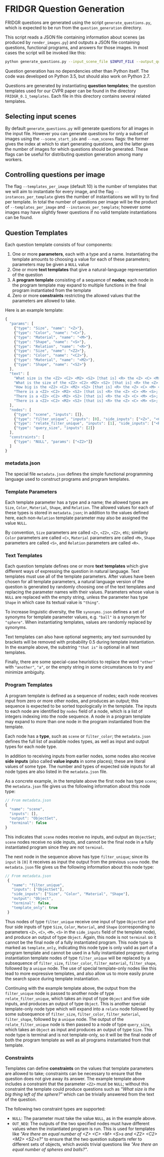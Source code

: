 # FRIDGR Question Generation

FRIDGR questions are generated using the script `generate_questions.py`, which is expected to be run from 
the `question_generation` directory.

This script reads a JSON file containing information about scenes (as produced by `render_images.py`) and outputs
a JSON file containing questions, functional programs, and answers for those images. In most cases the script will be invoked
like this:

```bash
python generate_questions.py --input_scene_file $INPUT_FILE --output_questions_file $OUTPUT_FILE
```

Question generation has no dependencies other than Python itself. The code was developed on Python 3.5, but should also
work on Python 2.7.

Questions are generated by instantiating **question templates**; the question templates used for our CVPR paper can be
found in the directory `FRIDGR_0.1_templates`. Each file in this directory contains several related templates.

## Selecting input scenes
By default `generate_questions.py` will generate questions for all images in the input file. However you can generate questions 
for only a subset of images using the `--scene_start_idx` and `--num_scenes` flags: the former gives the index at which to
start generating questions, and the latter gives the number of images for which questions should be generated.
These flags can be useful for distributing question generation among many workers.

## Controlling questions per image
The flag `--templates_per_image` (default 10) is the number of templates that we will aim to instantiate for every image, and
the flag `--instances_per_template` gives the number of instantiations we will try to find per template. In total the number
of questions per image will be the product of `--templates_per_image` and `--instances_per_template`; however some images may
have slightly fewer questions if no valid template instantiations can be found.

## Question Templates
Each question template consists of four components:

1. One or more **parameters**, each with a type and a name. Instantiating the template amounts to choosing a value for
   each of these parameters; parameters may be given a `NULL` value
2. One or more **text templates** that give a natural-language representation of the question
3. A **program template** consisting of a sequence of **nodes**; each node in the program template
   may expand to multiple functions in the final program instantiated from the template
4. Zero or more **constraints** restricting the allowed values that the parameters are allowed to take.

Here is an example template:

```javascript
{
  "params": [
    {"type": "Size", "name": "<Z>"},
    {"type": "Color", "name": "<C>"},
    {"type": "Material", "name": "<M>"},
    {"type": "Shape", "name": "<S>"},
    {"type": "Relation", "name": "<R>"},
    {"type": "Size", "name": "<Z2>"},
    {"type": "Color", "name": "<C2>"},
    {"type": "Material", "name": "<M2>"},
    {"type": "Shape", "name": "<S2>"}
  ],
  "text": [
    "What size is the <Z2> <C2> <M2> <S2> [that is] <R> the <Z> <C> <M> <S>?",
    "What is the size of the <Z2> <C2> <M2> <S2> [that is] <R> the <Z> <C> <M> <S>?",
    "How big is the <Z2> <C2> <M2> <S2> [that is] <R> the <Z> <C> <M> <S>?",
    "There is a <Z2> <C2> <M2> <S2> [that is] <R> the <Z> <C> <M> <S>; what size is it?",
    "There is a <Z2> <C2> <M2> <S2> [that is] <R> the <Z> <C> <M> <S>; how big is it?",
    "There is a <Z2> <C2> <M2> <S2> [that is] <R> the <Z> <C> <M> <S>; what is its size?"
  ],
  "nodes": [
    {"type": "scene", "inputs": []},
    {"type": "filter_unique", "inputs": [0], "side_inputs": ["<Z>", "<C>", "<M>", "<S>"]},
    {"type": "relate_filter_unique", "inputs": [1], "side_inputs": ["<R>", "<Z2>", "<C2>", "<M2>", "<S2>"]},
    {"type": "query_size", "inputs": [2]}
  ],
  "constraints": [
    {"type": "NULL", "params": ["<Z2>"]}
  ]
}
```

### metadata.json
The special file `metadata.json` defines the simple functional programming language used to construct programs and
program templates.

### Template Parameters
Each template parameter has a type and a name; the allowed types are `Size`, `Color`, `Material`, `Shape`, and `Relation`.
The allowed values for each of these types is stored in `metadata.json`; in addition to the values defined here, each
non-`Relation` template parameter may also be assigned the value `NULL`.

By convention, `Size` parameters are called `<Z>`, `<Z2>`, `<Z2>`, etc; similarly `Color` parameters are called `<C>`, 
`Material` parameters are called `<M>`, `Shape` parameters are called `<S>`, and `Relation` parameters are called `<R>`.

### Text Templates
Each question template defines one or more **text templates** which give different ways of expressing the question in
natural language. Text templates must use all of the template parameters. After values have been chosen for all template
parameters, a natural language version of the question is generated by randomly choosing one of the text templates and
replacing the parameter names with their values. Parameters whose value is `NULL` are replaced with the empty string, unless
the parameter has type `Shape` in which case its textual value is `"thing"`.

To increase linguistic diversity, the file `synonyms.json` defines a set of synonyms for template parameter values,
e.g. `"ball"` is a synonym for `"sphere"`. When instantiating templates, values are randomly replaced by synonyms.

Text templates can also have optional segments; any text surrounded by brackets will be removed with probability 0.5 during
template instantiation. In the example above, the substring `"that is"` is optional in all text templates.

Finally, there are some special-case heuristics to replace the word `"other"` with `"another"`, `"a"`, or the empty string
in some circumstances to try and minimize ambiguity.

### Program Templates
A program template is defined as a sequence of nodes; each node receives input from zero or more other nodes, and produces
an output; this sequence is expected to be sorted topologically in the template. The inputs to each node are identified by
`nodes` field of a node, which is a list of integers indexing into the node sequence. A node in a program template may expand
to more than one node in the program instantiated from the template.

Each node has a **type**, such as `scene`
or `filter_color`; the `metadata.json` defines the full list of available nodes types, as well as input and output types for 
each node type.

In addition to receiving inputs from earlier nodes, some nodes also receive **side inputs** (also called **value inputs**
in some places); these are literal values of some type. The number and types of expected side inputs for all node types are
also listed in the `metadata.json` file.

As a concrete example, in the template above the first node has type `scene`; the `metadata.json` file gives us the following
information about this node type:

```javascript
// From metadata.json
{
  "name": "scene",
  "inputs": [],
  "output": "ObjectSet",
  "terminal": false
}
```

This indicates that `scene` nodes receive no inputs, and output an `ObjectSet`; `scene` nodes receive no side inputs, and
cannot be the final node in a fully instantiated program since they are not `terminal`.

The next node in the sequence above has type `filter_unique`; since its `input` is `[0]` it receives as input the output from 
the previous `scene` node. the `metadata.json` file gives us the following information about this node type:

```javascript
// From metadata.json
 {
   "name": "filter_unique",
   "inputs": ["ObjectSet"],
   "side_inputs": ["Size", "Color", "Material", "Shape"],
   "output": "Object",
   "terminal": false,
   "template_only": true
 }
 ```
Thus nodes of type `filter_unique` receive one input of type `ObjectSet` and four side inputs of type `Size`, `Color`, 
`Material`, and `Shape` (corresponding to parameters `<Z>`, `<C>`, `<M>`, `<S>` in the `side_inputs` field of the template 
node), and produce an output of type `Object`. Again, this node is not `terminal` so it cannot be the final node of a
fully instantiated program. This node type is marked as `template_only`, indicating this node type is only valid as part of
a program template and cannot be used in a fully instantiated program; during instantiation template nodes of type 
`filter_unique` will be replaced by a subsequence of `filter_size`, `filter_color`, `filter_material`, `filter_shape`, 
followed by a `unique` node. The use of special template-only nodes like this lead to more expressive templates, and also
allow us to more easily prune the search space during template instantiation.

Continuing with the example template above, the output from the `filter_unique` node is passed to another node of type
`relate_filter_unique`, which takes an input of type `Object` and five side inputs, and produces an output of type `Object`. 
This is another special template-only node type which will expand into a `relate` node followed by some subsequence of 
`filter_size`, `filter_color`, `filter_material`, `filter_shape`, followed by a `unique` node. The output
of the `relate_filter_unique` node is then passed to a node of type `query_size`, which takes an `Object` as input and
produces an output of type `Size`. This node type is terminal and is not template-only, so it will be the final node of both
the program template as well as all programs instantiated from that template.

### Constraints
Templates can define **constraints** on the values that template parameters are allowed to take; constraints can be necessary
to ensure that the question does not give away its answer. The example template above includes a constraint that the
parameter `<Z2>` must be `NULL`; without this constraint the template could produce questions such as *"What size is the big 
thing left of the sphere?"* which can be trivially answered from the text of the question.

The following two constraint types are supported:
- `NULL`: The parameter must take the value `NULL`, as in the example above.
- `OUT_NEQ`: The outputs of the two specified nodes must have different values when the instantiated program is run. This is used for templates like *"Are there an equal number of \<Z\> \<C\> \<M\> \<S\>s and \<Z2\> \<C2\> \<M2\> \<S2\>s?"* to ensure that the two question subparts refer to different sets of objects, which avoids trivial questions like *"Are there an equal number of spheres and balls?"*.
